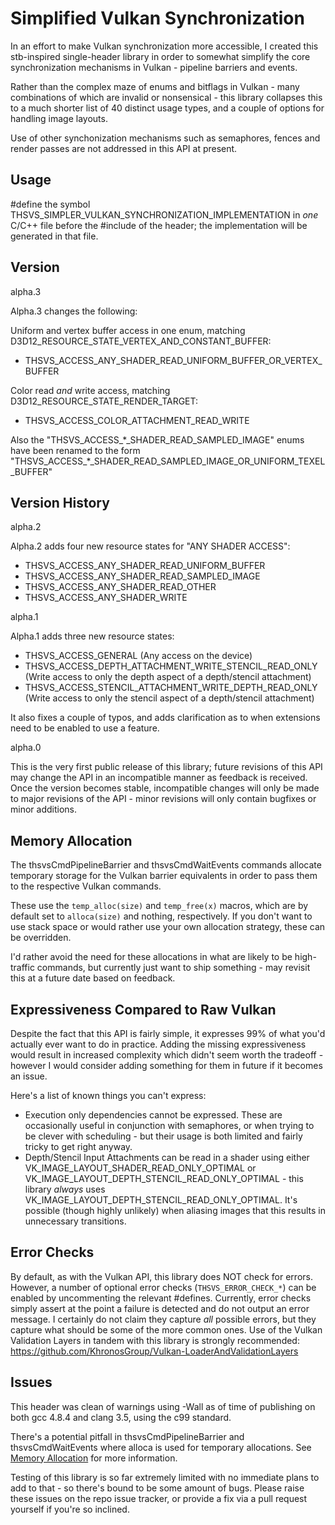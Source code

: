# Simplified Vulkan Synchronization

In an effort to make Vulkan synchronization more accessible, I created this
stb-inspired single-header library in order to somewhat simplify the core
synchronization mechanisms in Vulkan - pipeline barriers and events.

Rather than the complex maze of enums and bitflags in Vulkan - many
combinations of which are invalid or nonsensical - this library collapses
this to a much shorter list of 40 distinct usage types, and a couple of
options for handling image layouts.

Use of other synchonization mechanisms such as semaphores, fences and render
passes are not addressed in this API at present.

## Usage

#define the symbol THSVS_SIMPLER_VULKAN_SYNCHRONIZATION_IMPLEMENTATION in
*one* C/C++ file before the #include of the header; the implementation
will be generated in that file.

## Version

alpha.3
    
Alpha.3 changes the following:
	
Uniform and vertex buffer access in one enum, matching D3D12_RESOURCE_STATE_VERTEX_AND_CONSTANT_BUFFER:
 - THSVS_ACCESS_ANY_SHADER_READ_UNIFORM_BUFFER_OR_VERTEX_BUFFER
	 
Color read *and* write access, matching D3D12_RESOURCE_STATE_RENDER_TARGET:
 - THSVS_ACCESS_COLOR_ATTACHMENT_READ_WRITE
	 
Also the "THSVS_ACCESS_\*\_SHADER_READ_SAMPLED_IMAGE" enums have been renamed to the form "THSVS_ACCESS_\*\_SHADER_READ_SAMPLED_IMAGE_OR_UNIFORM_TEXEL_BUFFER"

## Version History

alpha.2

Alpha.2 adds four new resource states for "ANY SHADER ACCESS":
 - THSVS_ACCESS_ANY_SHADER_READ_UNIFORM_BUFFER
 - THSVS_ACCESS_ANY_SHADER_READ_SAMPLED_IMAGE
 - THSVS_ACCESS_ANY_SHADER_READ_OTHER
 - THSVS_ACCESS_ANY_SHADER_WRITE
 
alpha.1

Alpha.1 adds three new resource states:
 - THSVS_ACCESS_GENERAL (Any access on the device)
 - THSVS_ACCESS_DEPTH_ATTACHMENT_WRITE_STENCIL_READ_ONLY (Write access to only the depth aspect of a depth/stencil attachment)
 - THSVS_ACCESS_STENCIL_ATTACHMENT_WRITE_DEPTH_READ_ONLY (Write access to only the stencil aspect of a depth/stencil attachment)

It also fixes a couple of typos, and adds clarification as to when extensions need to be enabled to use a feature.

alpha.0

This is the very first public release of this library; future revisions
of this API may change the API in an incompatible manner as feedback is
received.
Once the version becomes stable, incompatible changes will only be made
to major revisions of the API - minor revisions will only contain
bugfixes or minor additions.

## Memory Allocation

The thsvsCmdPipelineBarrier and thsvsCmdWaitEvents commands allocate
temporary storage for the Vulkan barrier equivalents in order to pass them
to the respective Vulkan commands.

These use the `temp_alloc(size)` and `temp_free(x)` macros, which are by
default set to `alloca(size)` and nothing, respectively.
If you don't want to use stack space or would rather use your own
allocation strategy, these can be overridden.

I'd rather avoid the need for these allocations in what are likely to be
high-traffic commands, but currently just want to ship something - may
revisit this at a future date based on feedback.

## Expressiveness Compared to Raw Vulkan

Despite the fact that this API is fairly simple, it expresses 99% of
what you'd actually ever want to do in practice.
Adding the missing expressiveness would result in increased complexity
which didn't seem worth the tradeoff - however I would consider adding
something for them in future if it becomes an issue.

Here's a list of known things you can't express:

* Execution only dependencies cannot be expressed.
  These are occasionally useful in conjunction with semaphores, or when
  trying to be clever with scheduling - but their usage is both limited
  and fairly tricky to get right anyway.
* Depth/Stencil Input Attachments can be read in a shader using either
  VK_IMAGE_LAYOUT_SHADER_READ_ONLY_OPTIMAL or
  VK_IMAGE_LAYOUT_DEPTH_STENCIL_READ_ONLY_OPTIMAL - this library
  *always* uses VK_IMAGE_LAYOUT_DEPTH_STENCIL_READ_ONLY_OPTIMAL.
  It's possible (though highly unlikely) when aliasing images that this
  results in unnecessary transitions.

## Error Checks

By default, as with the Vulkan API, this library does NOT check for
errors.
However, a number of optional error checks (`THSVS_ERROR_CHECK_*`) can be
enabled by uncommenting the relevant #defines.
Currently, error checks simply assert at the point a failure is detected
and do not output an error message.
I certainly do not claim they capture *all* possible errors, but they
capture what should be some of the more common ones.
Use of the Vulkan Validation Layers in tandem with this library is
strongly recommended:
    https://github.com/KhronosGroup/Vulkan-LoaderAndValidationLayers

## Issues

This header was clean of warnings using -Wall as of time of publishing
on both gcc 4.8.4 and clang 3.5, using the c99 standard.

There's a potential pitfall in thsvsCmdPipelineBarrier and thsvsCmdWaitEvents
where alloca is used for temporary allocations. See
[Memory Allocation](#memory-allocation) for more information.

Testing of this library is so far extremely limited with no immediate
plans to add to that - so there's bound to be some amount of bugs.
Please raise these issues on the repo issue tracker, or provide a fix
via a pull request yourself if you're so inclined.
